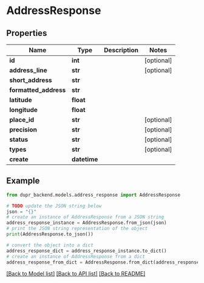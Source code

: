 # AddressResponse


## Properties

Name | Type | Description | Notes
------------ | ------------- | ------------- | -------------
**id** | **int** |  | [optional] 
**address_line** | **str** |  | [optional] 
**short_address** | **str** |  | 
**formatted_address** | **str** |  | 
**latitude** | **float** |  | 
**longitude** | **float** |  | 
**place_id** | **str** |  | [optional] 
**precision** | **str** |  | [optional] 
**status** | **str** |  | [optional] 
**types** | **str** |  | [optional] 
**create** | **datetime** |  | 

## Example

```python
from dupr_backend.models.address_response import AddressResponse

# TODO update the JSON string below
json = "{}"
# create an instance of AddressResponse from a JSON string
address_response_instance = AddressResponse.from_json(json)
# print the JSON string representation of the object
print(AddressResponse.to_json())

# convert the object into a dict
address_response_dict = address_response_instance.to_dict()
# create an instance of AddressResponse from a dict
address_response_from_dict = AddressResponse.from_dict(address_response_dict)
```
[[Back to Model list]](../README.md#documentation-for-models) [[Back to API list]](../README.md#documentation-for-api-endpoints) [[Back to README]](../README.md)



